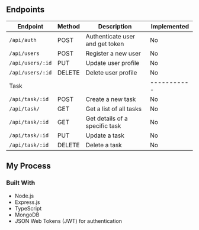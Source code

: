 ## Endpoints

| Endpoint                                           | Method | Description                                   | Implemented |
| -------------------------------------------------- | ------ | --------------------------------------------- | ----------- |
| `/api/auth`                                        | POST   | Authenticate user and get token               | No |
| `/api/users`                                       | POST   | Register a new user                           | No |
| `/api/users/:id`                                   | PUT    | Update user profile                           | No |
| `/api/users/:id`                                   | DELETE | Delete user profile                           | No |
| Task                                               |        |                                               | ----------- |
| `/api/task/:id`                                    | POST   | Create a new task                             | No |
| `/api/task/`                                       | GET    | Get a list of all tasks                       | No |
| `/api/task/:id`                                    | GET    | Get details of a specific task                | No |
| `/api/task/:id`                                    | PUT    | Update a task                                 | No |
| `/api/task/:id`                                    | DELETE | Delete a task                                 | No |

## My Process

### Built With

- Node.js
- Express.js
- TypeScript
- MongoDB
- JSON Web Tokens (JWT) for authentication
